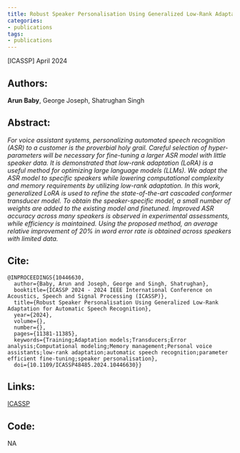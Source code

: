 ```yaml
---
title: Robust Speaker Personalisation Using Generalized Low-Rank Adaptation for Automatic Speech Recognition
categories:
- publications
tags:
- publications
---
```


\[ICASSP\] April 2024

## Authors: 
**Arun Baby**, George Joseph, Shatrughan Singh

## Abstract: 
<em>For voice assistant systems, personalizing automated speech recognition (ASR) to a customer is the proverbial holy grail. Careful selection of hyper-parameters will be necessary for fine-tuning a larger ASR model with little speaker data. It is demonstrated that low-rank adaptation (LoRA) is a useful method for optimizing large language models (LLMs). We adapt the ASR model to specific speakers while lowering computational complexity and memory requirements by utilizing low-rank adaptation. In this work, generalized LoRA is used to refine the state-of-the-art cascaded conformer transducer model. To obtain the speaker-specific model, a small number of weights are added to the existing model and finetuned. Improved ASR accuracy across many speakers is observed in experimental assessments, while efficiency is maintained. Using the proposed method, an average relative improvement of 20% in word error rate is obtained across speakers with limited data.</em>



## Cite:

```
@INPROCEEDINGS{10446630,
  author={Baby, Arun and Joseph, George and Singh, Shatrughan},
  booktitle={ICASSP 2024 - 2024 IEEE International Conference on Acoustics, Speech and Signal Processing (ICASSP)}, 
  title={Robust Speaker Personalisation Using Generalized Low-Rank Adaptation for Automatic Speech Recognition}, 
  year={2024},
  volume={},
  number={},
  pages={11381-11385},
  keywords={Training;Adaptation models;Transducers;Error analysis;Computational modeling;Memory management;Personal voice assistants;low-rank adaptation;automatic speech recognition;parameter efficient fine-tuning;speaker personalisation},
  doi={10.1109/ICASSP48485.2024.10446630}}

```

## Links:
[ICASSP](https://ieeexplore.ieee.org/document/10446630)


## Code:
NA
